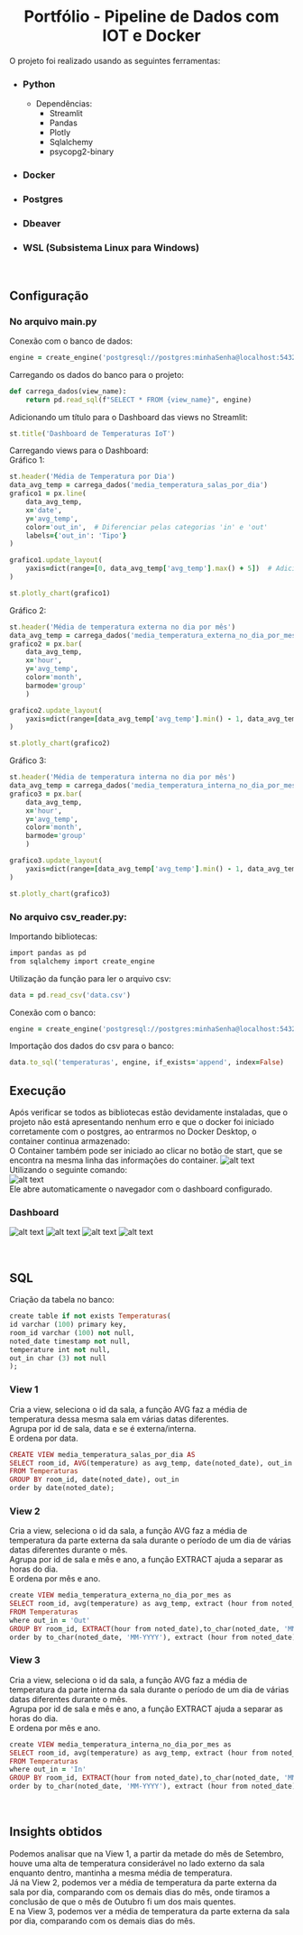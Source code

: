 <h1 align="center">Portfólio - Pipeline de Dados com IOT e Docker</h1>

O projeto foi realizado usando as seguintes ferramentas:

- ### Python
    - Dependências:
        - Streamlit
        - Pandas
        - Plotly
        - Sqlalchemy
        - psycopg2-binary

- ### Docker
- ### Postgres
- ### Dbeaver
- ### WSL (Subsistema Linux para Windows)

<br>

## Configuração
### No arquivo main.py
Conexão com o banco de dados:
```ruby
engine = create_engine('postgresql://postgres:minhaSenha@localhost:5432/postgres')
```
Carregando os dados do banco para o projeto:
```ruby
def carrega_dados(view_name):
    return pd.read_sql(f"SELECT * FROM {view_name}", engine)
```
Adicionando um título para o Dashboard das views no Streamlit:
```ruby
st.title('Dashboard de Temperaturas IoT')
```
Carregando views para o Dashboard:
<br>
Gráfico 1:
```ruby
st.header('Média de Temperatura por Dia')
data_avg_temp = carrega_dados('media_temperatura_salas_por_dia')
grafico1 = px.line(
    data_avg_temp,
    x='date',
    y='avg_temp',
    color='out_in',  # Diferenciar pelas categorias 'in' e 'out'
    labels={'out_in': 'Tipo'}
)

grafico1.update_layout(
    yaxis=dict(range=[0, data_avg_temp['avg_temp'].max() + 5])  # Adiciona margem ao topo
)

st.plotly_chart(grafico1)
```
Gráfico 2:
```ruby
st.header('Média de temperatura externa no dia por mês')
data_avg_temp = carrega_dados('media_temperatura_externa_no_dia_por_mes')
grafico2 = px.bar(
    data_avg_temp,
    x='hour', 
    y='avg_temp', 
    color='month',
    barmode='group'
    )

grafico2.update_layout(
    yaxis=dict(range=[data_avg_temp['avg_temp'].min() - 1, data_avg_temp['avg_temp'].max() + 5])  # Adiciona margem ao topo
)

st.plotly_chart(grafico2)
```
Gráfico 3:
```ruby
st.header('Média de temperatura interna no dia por mês')
data_avg_temp = carrega_dados('media_temperatura_interna_no_dia_por_mes')
grafico3 = px.bar(
    data_avg_temp,
    x='hour',
    y='avg_temp', 
    color='month',
    barmode='group'
    )

grafico3.update_layout(
    yaxis=dict(range=[data_avg_temp['avg_temp'].min() - 1, data_avg_temp['avg_temp'].max() + 5])  # Adiciona margem ao topo
)

st.plotly_chart(grafico3)
```
### No arquivo csv_reader.py:
Importando bibliotecas:
```ruby
import pandas as pd
from sqlalchemy import create_engine
```
Utilização da função para ler o arquivo csv:
```ruby
data = pd.read_csv('data.csv')
```
Conexão com o banco:
```ruby
engine = create_engine('postgresql://postgres:minhaSenha@localhost:5432/postgres')
```
Importação dos dados do csv para o banco:
```ruby
data.to_sql('temperaturas', engine, if_exists='append', index=False)
```

## Execução
Após verificar se todos as bibliotecas estão devidamente instaladas, que o projeto não está apresentando nenhum erro e que o docker foi iniciado corretamente com o postgres, ao entrarmos no Docker Desktop, o container continua armazenado:
<br>
O Container também pode ser iniciado ao clicar no botão de start, que se encontra na mesma linha das informações do container.
![alt text](image.png)
Utilizando o seguinte comando:
<br>
![alt text](image-1.png)
<br>
Ele abre automaticamente o navegador com o dashboard configurado.

### Dashboard

![alt text](image-2.png)
![alt text](image-3.png)
![alt text](image-4.png)
![alt text](image-5.png)

<br>

## SQL

Criação da tabela no banco:
```ruby
create table if not exists Temperaturas(
id varchar (100) primary key,
room_id varchar (100) not null,
noted_date timestamp not null,
temperature int not null,
out_in char (3) not null
);
```

### View 1
Cria a view, seleciona o id da sala, a função AVG faz a média de temperatura dessa mesma sala em várias datas diferentes.
<br>
Agrupa por id de sala, data e se é externa/interna.
<br>
E ordena por data.
```ruby
CREATE VIEW media_temperatura_salas_por_dia AS
SELECT room_id, AVG(temperature) as avg_temp, date(noted_date), out_in
FROM Temperaturas
GROUP BY room_id, date(noted_date), out_in
order by date(noted_date);
```
### View 2
Cria a view, seleciona o id da sala, a função AVG faz a média de temperatura da parte externa da sala durante o período de um dia de várias datas diferentes durante o mês.
<br>
Agrupa por id de sala e mês e ano, a função EXTRACT ajuda a separar as horas do dia.
<br>
E ordena por mês e ano.
```ruby
create VIEW media_temperatura_externa_no_dia_por_mes as
SELECT room_id, avg(temperature) as avg_temp, extract (hour from noted_date) as hour, to_char(noted_date, 'MM-YYYY') as month
FROM Temperaturas
where out_in = 'Out'
GROUP BY room_id, EXTRACT(hour from noted_date),to_char(noted_date, 'MM-YYYY')
order by to_char(noted_date, 'MM-YYYY'), extract (hour from noted_date);
```
### View 3
Cria a view, seleciona o id da sala, a função AVG faz a média de temperatura da parte interna da sala durante o período de um dia de várias datas diferentes durante o mês.
<br>
Agrupa por id de sala e mês e ano, a função EXTRACT ajuda a separar as horas do dia.
<br>
E ordena por mês e ano.
```ruby
create VIEW media_temperatura_interna_no_dia_por_mes as
SELECT room_id, avg(temperature) as avg_temp, extract (hour from noted_date) as hour, to_char(noted_date, 'MM-YYYY') as month
FROM Temperaturas
where out_in = 'In'
GROUP BY room_id, EXTRACT(hour from noted_date),to_char(noted_date, 'MM-YYYY')
order by to_char(noted_date, 'MM-YYYY'), extract (hour from noted_date);
```
<br>

## Insights obtidos
Podemos analisar que na View 1, a partir da metade do mês de Setembro, houve uma alta de temperatura considerável no lado externo da sala enquanto dentro, mantinha a mesma média de temperatura.
<br>
Já na View 2, podemos ver a média de temperatura da parte externa da sala por dia, comparando com os demais dias do mês, onde tiramos a conclusão de que o mês de Outubro fi um dos mais quentes.
<br>
E na View 3, podemos ver a média de temperatura da parte externa da sala por dia, comparando com os demais dias do mês.
